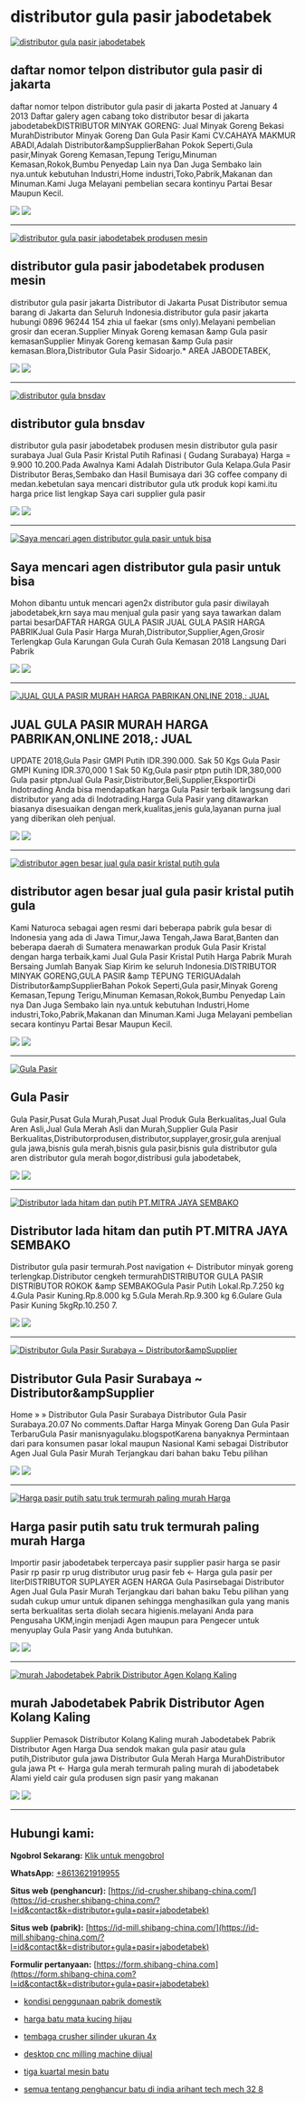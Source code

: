 # distributor gula pasir jabodetabek

<a href="https://swt.shibang-china.com/?l=id&img&k=distributor+gula+pasir+jabodetabek" target="_blank">![distributor gula pasir jabodetabek](http://static.shibang-china.com/all-800x300/253.jpg)</a>

## daftar nomor telpon distributor gula pasir di jakarta
daftar nomor telpon distributor gula pasir di jakarta Posted at January 4 2013 Daftar galery agen cabang toko distributor besar di jakarta jabodetabekDISTRIBUTOR MINYAK GORENG: Jual Minyak Goreng Bekasi MurahDistributor Minyak Goreng Dan Gula Pasir Kami CV.CAHAYA MAKMUR ABADI,Adalah Distributor&ampSupplierBahan Pokok Seperti,Gula pasir,Minyak Goreng Kemasan,Tepung Terigu,Minuman Kemasan,Rokok,Bumbu Penyedap Lain nya Dan Juga Sembako lain nya.untuk kebutuhan Industri,Home industri,Toko,Pabrik,Makanan dan Minuman.Kami Juga Melayani pembelian secara kontinyu Partai Besar Maupun Kecil.


<a href="https://whatsapp.shibangsoft.com/WhatsApp.php" target="_blank" title="WhatsApp">![](http://static.shibang-china.com/icon/whatsapp.png)</a> <a href="https://swt.shibang-china.com/?l=id&icon&k=distributor+gula+pasir+jabodetabek" target="_blank">![](http://static.shibang-china.com/icon/chat-id.png)</a>

---

<a href="https://swt.shibang-china.com/?l=id&img&k=distributor+gula+pasir+jabodetabek" target="_blank">![distributor gula pasir jabodetabek produsen mesin](http://static.shibang-china.com/all-800x300/205.jpg)</a>

## distributor gula pasir jabodetabek produsen mesin
distributor gula pasir jakarta Distributor di Jakarta Pusat Distributor semua barang di Jakarta dan Seluruh Indonesia.distributor gula pasir jakarta hubungi 0896 96244 154 zhia ul faekar (sms only).Melayani pembelian grosir dan eceran.Supplier Minyak Goreng kemasan &amp Gula pasir kemasanSupplier Minyak Goreng kemasan &amp Gula pasir kemasan.Blora,Distributor Gula Pasir Sidoarjo.* AREA JABODETABEK,


<a href="https://whatsapp.shibangsoft.com/WhatsApp.php" target="_blank" title="WhatsApp">![](http://static.shibang-china.com/icon/whatsapp.png)</a> <a href="https://swt.shibang-china.com/?l=id&icon&k=distributor+gula+pasir+jabodetabek" target="_blank">![](http://static.shibang-china.com/icon/chat-id.png)</a>

---

<a href="https://swt.shibang-china.com/?l=id&img&k=distributor+gula+pasir+jabodetabek" target="_blank">![distributor gula bnsdav](http://static.shibang-china.com/all-800x300/640.jpg)</a>

## distributor gula bnsdav
distributor gula pasir jabodetabek produsen mesin distributor gula pasir surabaya Jual Gula Pasir Kristal Putih Rafinasi ( Gudang Surabaya) Harga = 9.900 10.200.Pada Awalnya Kami Adalah Distributor Gula Kelapa.Gula Pasir Distributor Beras,Sembako dan Hasil Bumisaya dari 3G coffee company di medan.kebetulan saya mencari distributor gula utk produk kopi kami.itu harga price list lengkap Saya cari supplier gula pasir


<a href="https://whatsapp.shibangsoft.com/WhatsApp.php" target="_blank" title="WhatsApp">![](http://static.shibang-china.com/icon/whatsapp.png)</a> <a href="https://swt.shibang-china.com/?l=id&icon&k=distributor+gula+pasir+jabodetabek" target="_blank">![](http://static.shibang-china.com/icon/chat-id.png)</a>

---

<a href="https://swt.shibang-china.com/?l=id&img&k=distributor+gula+pasir+jabodetabek" target="_blank">![Saya mencari agen distributor gula pasir untuk bisa](http://static.shibang-china.com/all-800x300/1332.jpg)</a>

## Saya mencari agen distributor gula pasir untuk bisa
Mohon dibantu untuk mencari agen2x distributor gula pasir diwilayah jabodetabek,krn saya mau menjual gula pasir yang saya tawarkan dalam partai besarDAFTAR HARGA GULA PASIR JUAL GULA PASIR HARGA PABRIKJual Gula Pasir Harga Murah,Distributor,Supplier,Agen,Grosir Terlengkap Gula Karungan Gula Curah Gula Kemasan 2018 Langsung Dari Pabrik


<a href="https://whatsapp.shibangsoft.com/WhatsApp.php" target="_blank" title="WhatsApp">![](http://static.shibang-china.com/icon/whatsapp.png)</a> <a href="https://swt.shibang-china.com/?l=id&icon&k=distributor+gula+pasir+jabodetabek" target="_blank">![](http://static.shibang-china.com/icon/chat-id.png)</a>

---

<a href="https://swt.shibang-china.com/?l=id&img&k=distributor+gula+pasir+jabodetabek" target="_blank">![JUAL GULA PASIR MURAH HARGA PABRIKAN,ONLINE 2018,: JUAL](http://static.shibang-china.com/all-800x300/941.jpg)</a>

## JUAL GULA PASIR MURAH HARGA PABRIKAN,ONLINE 2018,: JUAL
UPDATE 2018,Gula Pasir GMPI Putih IDR.390.000. Sak 50 Kgs Gula Pasir GMPI Kuning IDR.370,000 1 Sak 50 Kg,Gula pasir ptpn putih IDR,380,000 Gula pasir ptpnJual Gula Pasir,Distributor,Beli,Supplier,EksportirDi Indotrading Anda bisa mendapatkan harga Gula Pasir terbaik langsung dari distributor yang ada di Indotrading.Harga Gula Pasir yang ditawarkan biasanya disesuaikan dengan merk,kualitas,jenis gula,layanan purna jual yang diberikan oleh penjual.


<a href="https://whatsapp.shibangsoft.com/WhatsApp.php" target="_blank" title="WhatsApp">![](http://static.shibang-china.com/icon/whatsapp.png)</a> <a href="https://swt.shibang-china.com/?l=id&icon&k=distributor+gula+pasir+jabodetabek" target="_blank">![](http://static.shibang-china.com/icon/chat-id.png)</a>

---

<a href="https://swt.shibang-china.com/?l=id&img&k=distributor+gula+pasir+jabodetabek" target="_blank">![distributor agen besar jual gula pasir kristal putih gula](http://static.shibang-china.com/all-800x300/1432.jpg)</a>

## distributor agen besar jual gula pasir kristal putih gula
Kami Naturoca sebagai agen resmi dari beberapa pabrik gula besar di Indonesia yang ada di Jawa Timur,Jawa Tengah,Jawa Barat,Banten dan beberapa daerah di Sumatera menawarkan produk Gula Pasir Kristal dengan harga terbaik,kami Jual Gula Pasir Kristal Putih Harga Pabrik Murah Bersaing Jumlah Banyak Siap Kirim ke seluruh Indonesia.DISTRIBUTOR MINYAK GORENG,GULA PASIR &amp TEPUNG TERIGUAdalah Distributor&ampSupplierBahan Pokok Seperti,Gula pasir,Minyak Goreng Kemasan,Tepung Terigu,Minuman Kemasan,Rokok,Bumbu Penyedap Lain nya Dan Juga Sembako lain nya.untuk kebutuhan Industri,Home industri,Toko,Pabrik,Makanan dan Minuman.Kami Juga Melayani pembelian secara kontinyu Partai Besar Maupun Kecil.


<a href="https://whatsapp.shibangsoft.com/WhatsApp.php" target="_blank" title="WhatsApp">![](http://static.shibang-china.com/icon/whatsapp.png)</a> <a href="https://swt.shibang-china.com/?l=id&icon&k=distributor+gula+pasir+jabodetabek" target="_blank">![](http://static.shibang-china.com/icon/chat-id.png)</a>

---

<a href="https://swt.shibang-china.com/?l=id&img&k=distributor+gula+pasir+jabodetabek" target="_blank">![Gula Pasir](http://static.shibang-china.com/all-800x300/301.jpg)</a>

## Gula Pasir
Gula Pasir,Pusat Gula Murah,Pusat Jual Produk Gula Berkualitas,Jual Gula Aren Asli,Jual Gula Merah Asli dan Murah,Supplier Gula Pasir Berkualitas,Distributorprodusen,distributor,supplayer,grosir,gula arenjual gula jawa,bisnis gula merah,bisnis gula pasir,bisnis gula distributor gula aren distributor gula merah bogor,distribusi gula jabodetabek,


<a href="https://whatsapp.shibangsoft.com/WhatsApp.php" target="_blank" title="WhatsApp">![](http://static.shibang-china.com/icon/whatsapp.png)</a> <a href="https://swt.shibang-china.com/?l=id&icon&k=distributor+gula+pasir+jabodetabek" target="_blank">![](http://static.shibang-china.com/icon/chat-id.png)</a>

---

<a href="https://swt.shibang-china.com/?l=id&img&k=distributor+gula+pasir+jabodetabek" target="_blank">![Distributor lada hitam dan putih PT.MITRA JAYA SEMBAKO](http://static.shibang-china.com/all-800x300/633.jpg)</a>

## Distributor lada hitam dan putih PT.MITRA JAYA SEMBAKO
Distributor gula pasir termurah.Post navigation ← Distributor minyak goreng terlengkap.Distributor cengkeh termurahDISTRIBUTOR GULA PASIR DISTRIBUTOR ROKOK &amp SEMBAKOGula Pasir Putih Lokal.Rp.7.250 kg 4.Gula Pasir Kuning.Rp.8.000 kg 5.Gula Merah.Rp.9.300 kg 6.Gulare Gula Pasir Kuning 5kgRp.10.250 7.


<a href="https://whatsapp.shibangsoft.com/WhatsApp.php" target="_blank" title="WhatsApp">![](http://static.shibang-china.com/icon/whatsapp.png)</a> <a href="https://swt.shibang-china.com/?l=id&icon&k=distributor+gula+pasir+jabodetabek" target="_blank">![](http://static.shibang-china.com/icon/chat-id.png)</a>

---

<a href="https://swt.shibang-china.com/?l=id&img&k=distributor+gula+pasir+jabodetabek" target="_blank">![Distributor Gula Pasir Surabaya ~ Distributor&ampSupplier](http://static.shibang-china.com/all-800x300/820.jpg)</a>

## Distributor Gula Pasir Surabaya ~ Distributor&ampSupplier
Home » » Distributor Gula Pasir Surabaya Distributor Gula Pasir Surabaya.20.07 No comments.Daftar Harga Minyak Goreng Dan Gula Pasir TerbaruGula Pasir manisnyagulaku.blogspotKarena banyaknya Permintaan dari para konsumen pasar lokal maupun Nasional Kami sebagai Distributor Agen Jual Gula Pasir Murah Terjangkau dari bahan baku Tebu pilihan


<a href="https://whatsapp.shibangsoft.com/WhatsApp.php" target="_blank" title="WhatsApp">![](http://static.shibang-china.com/icon/whatsapp.png)</a> <a href="https://swt.shibang-china.com/?l=id&icon&k=distributor+gula+pasir+jabodetabek" target="_blank">![](http://static.shibang-china.com/icon/chat-id.png)</a>

---

<a href="https://swt.shibang-china.com/?l=id&img&k=distributor+gula+pasir+jabodetabek" target="_blank">![Harga pasir putih satu truk termurah paling murah Harga](http://static.shibang-china.com/all-800x300/1214.jpg)</a>

## Harga pasir putih satu truk termurah paling murah Harga
Importir pasir jabodetabek terpercaya pasir supplier pasir harga se pasir Pasir rp pasir rp urug distributor urug pasir feb ← Harga gula pasir per literDISTRIBUTOR SUPLAYER AGEN HARGA Gula Pasirsebagai Distributor Agen Jual Gula Pasir Murah Terjangkau dari bahan baku Tebu pilihan yang sudah cukup umur untuk dipanen sehingga menghasilkan gula yang manis serta berkualitas serta diolah secara higienis.melayani Anda para Pengusaha UKM,ingin menjadi Agen maupun para Pengecer untuk menyuplay Gula Pasir yang Anda butuhkan.


<a href="https://whatsapp.shibangsoft.com/WhatsApp.php" target="_blank" title="WhatsApp">![](http://static.shibang-china.com/icon/whatsapp.png)</a> <a href="https://swt.shibang-china.com/?l=id&icon&k=distributor+gula+pasir+jabodetabek" target="_blank">![](http://static.shibang-china.com/icon/chat-id.png)</a>

---

<a href="https://swt.shibang-china.com/?l=id&img&k=distributor+gula+pasir+jabodetabek" target="_blank">![murah Jabodetabek Pabrik Distributor Agen Kolang Kaling](http://static.shibang-china.com/all-800x300/420.jpg)</a>

## murah Jabodetabek Pabrik Distributor Agen Kolang Kaling
Supplier Pemasok Distributor Kolang Kaling murah Jabodetabek Pabrik Distributor Agen Harga Dua sendok makan gula pasir atau gula putih,Distributor gula jawa Distributor Gula Merah Harga MurahDistributor gula jawa Pt ← Harga gula merah termurah paling murah di jabodetabek Alami yield cair gula produsen sign pasir yang makanan


<a href="https://whatsapp.shibangsoft.com/WhatsApp.php" target="_blank" title="WhatsApp">![](http://static.shibang-china.com/icon/whatsapp.png)</a> <a href="https://swt.shibang-china.com/?l=id&icon&k=distributor+gula+pasir+jabodetabek" target="_blank">![](http://static.shibang-china.com/icon/chat-id.png)</a>

---
## Hubungi kami:

**Ngobrol Sekarang:** [Klik untuk mengobrol](https://swt.shibang-china.com?l=id&contact&k=distributor+gula+pasir+jabodetabek)

**WhatsApp:**  [+8613621919955](https://whatsapp.shibangsoft.com/WhatsApp.php)

**Situs web (penghancur):** [https://id-crusher.shibang-china.com/](https://id-crusher.shibang-china.com/?l=id&contact&k=distributor+gula+pasir+jabodetabek)

**Situs web (pabrik):** [https://id-mill.shibang-china.com/](https://id-mill.shibang-china.com/?l=id&contact&k=distributor+gula+pasir+jabodetabek)

**Formulir pertanyaan:** [https://form.shibang-china.com](https://form.shibang-china.com?l=id&contact&k=distributor+gula+pasir+jabodetabek)

* [kondisi penggunaan pabrik domestik](../20/kondisi%20penggunaan%20pabrik%20domestik.md)

* [harga batu mata kucing hijau](../28/harga%20batu%20mata%20kucing%20hijau.md)

* [tembaga crusher silinder ukuran 4x](../17/tembaga%20crusher%20silinder%20ukuran%204x.md)

* [desktop cnc milling machine dijual](../19/desktop%20cnc%20milling%20machine%20dijual.md)

* [tiga kuartal mesin batu](../23/tiga%20kuartal%20mesin%20batu.md)

* [semua tentang penghancur batu di india arihant tech mech 32 8](../22/semua%20tentang%20penghancur%20batu%20di%20india%20arihant%20tech%20mech%2032%208.md)